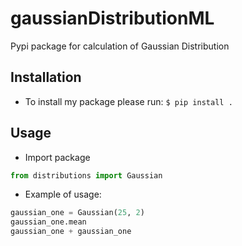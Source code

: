 # gaussianDistributionML
Pypi package for calculation of Gaussian Distribution

## Installation
* To install my package please run: ```$ pip install .```

## Usage
* Import package
```python
from distributions import Gaussian
```

* Example of usage:
```python
gaussian_one = Gaussian(25, 2)
gaussian_one.mean
gaussian_one + gaussian_one
```